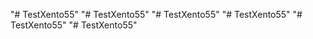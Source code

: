 "# TestXento55" 
"# TestXento55" 
"# TestXento55" 
"# TestXento55" 
"# TestXento55" 
"# TestXento55" 

